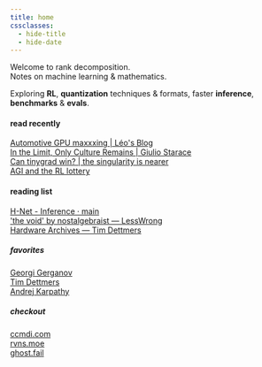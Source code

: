 ```yaml
---
title: home
cssclasses:
  - hide-title
  - hide-date
---
```




Welcome to rank decomposition.  
Notes on machine learning & mathematics.  

Exploring **RL**, **quantization** techniques & formats, faster **inference**, **benchmarks** & **evals**. 

#### read recently
[Automotive GPU maxxxing \| Léo's Blog](https://leikoe.github.io/posts/automotive-gpu-maxxxing)  
[In the Limit, Only Culture Remains \| Giulio Starace](https://www.giuliostarace.com/posts/in-the-limit-only-culture/)  
[Can tinygrad win? \| the singularity is nearer](https://geohot.github.io/blog/jekyll/update/2025/07/06/can-tinygrad-win.html)  
[AGI and the RL lottery](https://evergreen-hoodie-45c.notion.site/AGI-and-the-RL-lottery-1cc4921e2dd580d192a9cb6cc577d6ec)  

#### reading list
[H-Net - Inference · main](https://main-horse.github.io/posts/hnet-inf/)  
['the void' by nostalgebraist — LessWrong](https://www.lesswrong.com/posts/3EzbtNLdcnZe8og8b/the-void-1)  
[Hardware Archives — Tim Dettmers](https://timdettmers.com/category/hardware/)  

##### favorites
[Georgi Gerganov](https://ggerganov.com/)  
[Tim Dettmers](https://timdettmers.com/)  
[Andrej Karpathy](https://karpathy.ai/)

##### checkout
[ccmdi.com](https://ccmdi.com/)  
[rvns.moe](https://rvns.moe/)  
[ghost.fail](https://ghost.fail/)  


